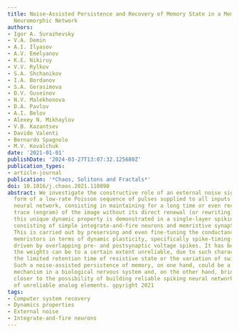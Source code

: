 ```yaml
---
title: Noise-Assisted Persistence and Recovery of Memory State in a Memristive Spiking
  Neuromorphic Network
authors:
- Igor A. Surazhevsky
- V.A. Demin
- A.I. Ilyasov
- A.V. Emelyanov
- K.E. Nikiruy
- V.V. Rylkov
- S.A. Shchanikov
- I.A. Bordanov
- S.A. Gerasimova
- D.V. Guseinov
- N.V. Malekhonova
- D.A. Pavlov
- A.I. Belov
- Alexey N. Mikhaylov
- V.B. Kazantsev
- Davide Valenti
- Bernardo Spagnolo
- M.V. Kovalchuk
date: '2021-01-01'
publishDate: '2024-03-27T13:07:32.125680Z'
publication_types:
- article-journal
publication: '*Chaos, Solitons and Fractals*'
doi: 10.1016/j.chaos.2021.110890
abstract: We investigate the constructive role of an external noise signal, in the
  form of a low-rate Poisson sequence of pulses supplied to all inputs of a spiking
  neural network, consisting in maintaining for a long time or even recovering a memory
  trace (engram) of the image without its direct renewal (or rewriting). In particular,
  this unique dynamic property is demonstrated in a single-layer spiking neural network
  consisting of simple integrate-and-fire neurons and memristive synaptic weights.
  This is carried out by preserving and even fine-tuning the conductance values of
  memristors in terms of dynamic plasticity, specifically spike-timing-dependent plasticity-type,
  driven by overlapping pre- and postsynaptic voltage spikes. It has been shown that
  the weights can be to a certain extent unreliable, due to such characteristics as
  the limited retention time of resistive state or the variation of switching voltages.
  Such a noise-assisted persistence of memory, on one hand, could be a prototypical
  mechanism in a biological nervous system and, on the other hand, brings one step
  closer to the possibility of building reliable spiking neural networks composed
  of unreliable analog elements. o̧pyright 2021
tags:
- Computer system recovery
- Dynamics properties
- External noise
- Integrate-and-fire neurons
---
```

